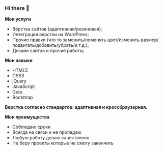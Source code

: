 ### Hi there 👋

<!--
**Nikitasapego/Nikitasapego** is a ✨ _special_ ✨ repository because its `README.md` (this file) appears on your GitHub profile.

Here are some ideas to get you started:

- 🔭 I’m currently working on ...
- 🌱 I’m currently learning ...
- 👯 I’m looking to collaborate on ...
- 🤔 I’m looking for help with ...
- 💬 Ask me about ...
- 📫 How to reach me: ...
- 😄 Pronouns: ...
- ⚡ Fun fact: ...
-->

**Мои услуги**

   - Вёрстка сайтов (адаптивная/резиновая);
   - Интеграция верстки на WordPress;
   - Прочие правки (что то заменить/поменять цвет/изменить размер/подвигать/добавить/убрать/и т.д.);
   - Дизайн сайтов и прочие работы;


**Мои навыки**

   - HTML5
   - CSS3
   - jQuery
   - JavaScript
   - Gulp
   - Bootstrap

**Верстка согласно стандартов: адаптивная и кросcбраузерная.**

**Мои преимущества**

   - Соблюдаю сроки
   - Всегда на связи и не пропадаю
   - Любую работу делаю качественно
   - Не беру проекты которые не смогу закончить

